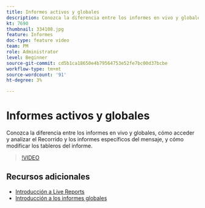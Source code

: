 ```yaml
---
title: Informes activos y globales
description: Conozca la diferencia entre los informes en vivo y globales, cómo acceder y analizar el Recorrido y los informes específicos del mensaje, y cómo modificar los tableros del informe.  
kt: 7690
thumbnail: 334108.jpg
feature: Informes
doc-type: feature video
team: PM
role: Administrator
level: Beginner
source-git-commit: cd5b1ca18650e4b79564753e52fe7bc00d37bcbe
workflow-type: tm+mt
source-wordcount: '91'
ht-degree: 3%

---
```



# Informes activos y globales

Conozca la diferencia entre los informes en vivo y globales, cómo acceder y analizar el Recorrido y los informes específicos del mensaje, y cómo modificar los tableros del informe.  

>[!VIDEO](https://video.tv.adobe.com/v/334108?quality=12)

## Recursos adicionales

* [Introducción a Live Reports](https://experienceleague.adobe.com/docs/journey-optimizer/using/reporting/live-report/live-report.html)
* [Introducción a los informes globales](https://experienceleague.adobe.com/docs/journey-optimizer/using/reporting/global-report/global-report.html)


